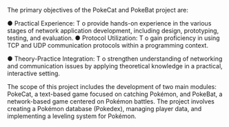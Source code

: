 The primary objectives of the PokeCat and PokeBat project are:

● Practical Experience: T o provide hands-on experience in the various stages
of network application development, including design, prototyping, testing,
and evaluation.
● Protocol Utilization: T o gain proficiency in using TCP and UDP
communication protocols within a programming context.

● Theory-Practice Integration: T o strengthen understanding of networking and
communication issues by applying theoretical knowledge in a practical,
interactive setting.

The scope of this project includes the development of two main modules: PokeCat, a
text-based game focused on catching Pokémon, and PokeBat, a network-based game
centered on Pokémon battles. The project involves creating a Pokémon database
(Pokedex), managing player data, and implementing a leveling system for Pokémon.
